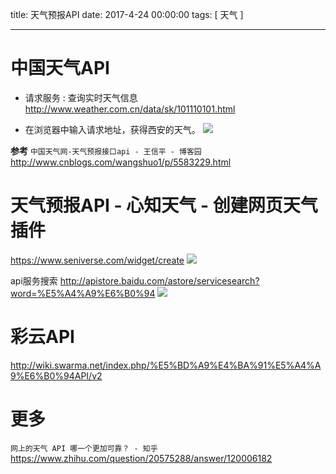 title: 天气预报API
date: 2017-4-24 00:00:00
tags: [ 天气 ]


---


# 中国天气API
- 请求服务 : 查询实时天气信息
http://www.weather.com.cn/data/sk/101110101.html


- 在浏览器中输入请求地址，获得西安的天气。
![]( http://images.cnblogs.com/cnblogs_com/wangshuo1/839574/o_QQ%e6%88%aa%e5%9b%be20160614105012.png)


**参考**
`中国天气网-天气预报接口api - 王信平 - 博客园`
http://www.cnblogs.com/wangshuo1/p/5583229.html



# 天气预报API - 心知天气 - 创建网页天气插件
https://www.seniverse.com/widget/create
![](http://ll-blog.oss-cn-hangzhou.aliyuncs.com/17-8-12/80260431.jpg)



api服务搜索
http://apistore.baidu.com/astore/servicesearch?word=%E5%A4%A9%E6%B0%94
![](http://ll-blog.oss-cn-hangzhou.aliyuncs.com/17-8-12/57247185.jpg)
  # 彩云API
http://wiki.swarma.net/index.php/%E5%BD%A9%E4%BA%91%E5%A4%A9%E6%B0%94API/v2


# 更多
`网上的天气 API 哪一个更加可靠？ - 知乎`
https://www.zhihu.com/question/20575288/answer/120006182



